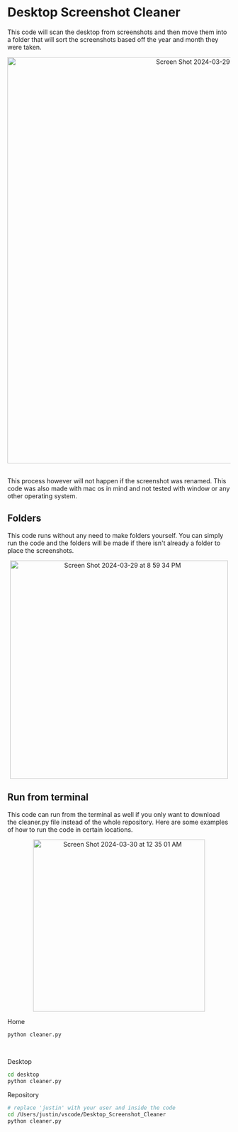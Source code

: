 # Desktop Screenshot Cleaner
This code will scan the desktop from screenshots and then move them into a folder that will sort the screenshots based off the year and month they were taken.
<!-- screenshot of ss directory -->
<p align="center">
  <img width="916" alt="Screen Shot 2024-03-29 at 8 37 14 PM" src="https://github.com/jplip/Desktop_Screenshot_Cleaner/assets/142539012/01da2341-c948-40a8-a590-2fb0a79b2574">
</p>
<br>
This process however will not happen if the screenshot was renamed. This code was also made with mac os in mind and not tested with window or any other operating system. 

## Folders
This code runs without any need to make folders yourself. You can simply run the code and the folders will be made if there isn't already a folder to place the screenshots.
<br>
<!-- code running with no files in vscode terminal -->
<p align="center">
  <img width="492" alt="Screen Shot 2024-03-29 at 8 59 34 PM" src="https://github.com/jplip/Desktop_Screenshot_Cleaner/assets/142539012/3eabb892-7c08-4f30-bb2d-cc0b90248f0e">
</p>

## Run from terminal
This code can run from the terminal as well if you only want to download the cleaner.py file instead of the whole repository. Here are some examples of how to run the code in certain locations.
<p align="center">
  <img width="388" alt="Screen Shot 2024-03-30 at 12 35 01 AM" src="https://github.com/jplip/Desktop_Screenshot_Cleaner/assets/142539012/68922cbb-6c1f-4917-8a8c-ec6c111b65e2">
</p>

Home
```bash
python cleaner.py
```
<br>

Desktop
```bash
cd desktop
python cleaner.py
```

Repository
```bash
# replace 'justin' with your user and inside the code
cd /Users/justin/vscode/Desktop_Screenshot_Cleaner
python cleaner.py
```
